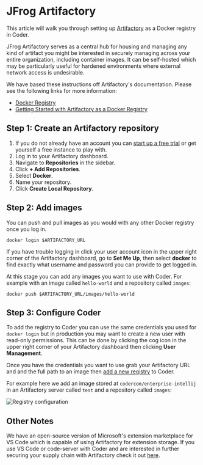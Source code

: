 # JFrog Artifactory

This article will walk you through setting up
[Artifactory](https://jfrog.com/artifactory/) as a Docker registry in Coder.

JFrog Artifactory serves as a central hub for housing and managing any kind of
artifact you might be interested in securely managing across your entire
organization, including container images. It can be self-hosted which may be
particularly useful for hardened environments where external network access is
undesirable.

We have based these instructions off Artifactory's documentation. Please see the
following links for more information:

- [Docker Registry](https://www.jfrog.com/confluence/display/JFROG/Docker+Registry)
- [Getting Started with Artifactory as a Docker Registry](https://www.jfrog.com/confluence/display/JFROG/Getting+Started+with+Artifactory+as+a+Docker+Registry)

## Step 1: Create an Artifactory repository

1. If you do not already have an account you can [start up a free
   trial](https://jfrog.com/artifactory/) or get yourself a free instance to
   play with.
1. Log in to your Artifactory dashboard.
1. Navigate to **Repositories** in the sidebar.
1. Click **+ Add Repositories**.
1. Select **Docker**.
1. Name your repository.
1. Click **Create Local Repository**.

## Step 2: Add images

You can push and pull images as you would with any other Docker registry once
you log in.

```console
docker login $ARTIFACTORY_URL
```

If you have trouble logging in click your user account icon in the upper right
corner of the Artifactory dashboard, go to **Set Me Up**, then select **docker**
to find exactly what username and password you can provide to get logged in.

At this stage you can add any images you want to use with Coder.  For example
with an image called `hello-world` and a repository called `images`:

```console
docker push $ARTIFACTORY_URL/images/hello-world
```

## Step 3: Configure Coder

To add the registry to Coder you can use the same credentials you used for
`docker login` but in production you may want to create a new user with
read-only permissions. This can be done by clicking the cog icon in the upper
right corner of your Artifactory dashboard then clicking **User Management**.

Once you have the credentials you want to use grab your Artifactory URL and and
the full path to an image then [add a new registry](../../admin/registries/index.md)
to Coder.

For example here we add an image stored at `codercom/enterprise-intellij` in an
Artifactory server called `test` and a repository called `images`:

![Registry configuration](../../assets/deployment/artifactory/registry.png)

## Other Notes

We have an open-source version of Microsoft's extension marketplace for VS Code
which is capable of using Artifactory for extension storage. If you use VS Code
or code-server with Coder and are interested in further securing your supply
chain with Artifactory check it out
[here](https://github.com/coder/code-marketplace/).
